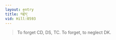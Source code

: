 ```yaml
---
layout: entry
title: བརྗེད་
vid: Hill:0593
---
```

> To forget CD, DS, TC\. To forget, to neglect DK\.


